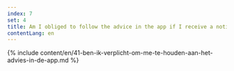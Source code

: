 ```yaml
---
index: 7
set: 4
title: Am I obliged to follow the advice in the app if I receive a notification?
contentLang: en
---
```

{% include content/en/41-ben-ik-verplicht-om-me-te-houden-aan-het-advies-in-de-app.md %}
